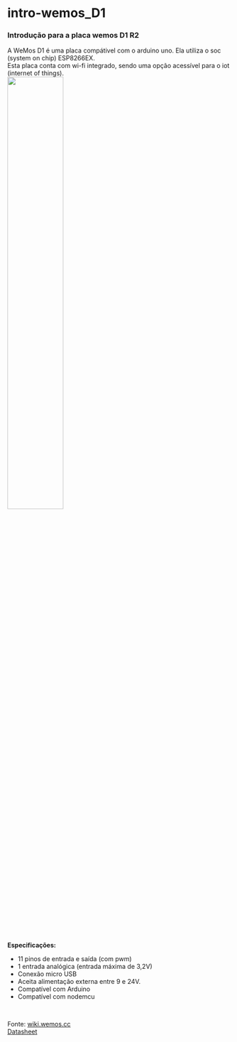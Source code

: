 # intro-wemos_D1
<h3>Introdução para a placa wemos D1 R2</h3>  
  
A WeMos D1 é uma placa compátivel com o arduino uno. Ela utiliza o soc (system on chip) ESP8266EX. <br/>
Esta placa conta com wi-fi integrado, sendo uma opção acessível para o iot (internet of things).  <br/>
<img width="50%" src="https://user-images.githubusercontent.com/53026536/69000522-ca075a80-08af-11ea-963c-dcbd21c3ec75.jpg">
<br/>
<strong>Especificações:</strong>
<ul>
<li>11 pinos de entrada e saída (com pwm)</li>  
<li>1 entrada analógica (entrada máxima de 3,2V)</li>  
<li>Conexão micro USB</li>  
<li>Aceita alimentação externa entre 9 e 24V.</li>  
<li>Compatível com Arduino</li>  
<li>Compatível com nodemcu</li>  
</ul> <br/> 

Fonte: <a href="https://wiki.wemos.cc/products:d1:d1">wiki.wemos.cc</a> <br/> 
<a href="https://wiki.wemos.cc/_media/products:d1:d1_v2.0.0.pdf">Datasheet</a>
